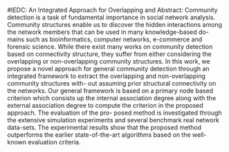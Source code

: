 #IEDC: An Integrated Approach for Overlapping and
Abstract: 
Community detection is a task of fundamental importance in social network
analysis. Community structures enable us to discover the hidden interactions
among the network members that can be used in many knowledge-based do-
mains such as bioinformatics, computer networks, e-commerce and forensic
science. While there exist many works on community detection based on
connectivity structure, they suffer from either considering the overlapping
or non-overlapping community structures. In this work, we propose a novel
approach for general community detection through an integrated framework
to extract the overlapping and non-overlapping community structures with-
out assuming prior structural connectivity on the networks. Our general
framework is based on a primary node based criterion which consists up
the internal association degree along with the external association degree to
compute the criterion in the proposed approach. The evaluation of the pro-
posed method is investigated through the extensive simulation experiments
and several benchmark real network data-sets. The experimental results show
that the proposed method outperforms the earlier state-of-the-art algorithms
based on the well-known evaluation criteria.
